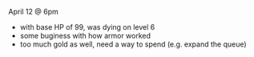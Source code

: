 April 12 @ 6pm

- with base HP of 99, was dying on level 6
- some buginess with how armor worked
- too much gold as well, need a way to spend (e.g. expand the queue)
